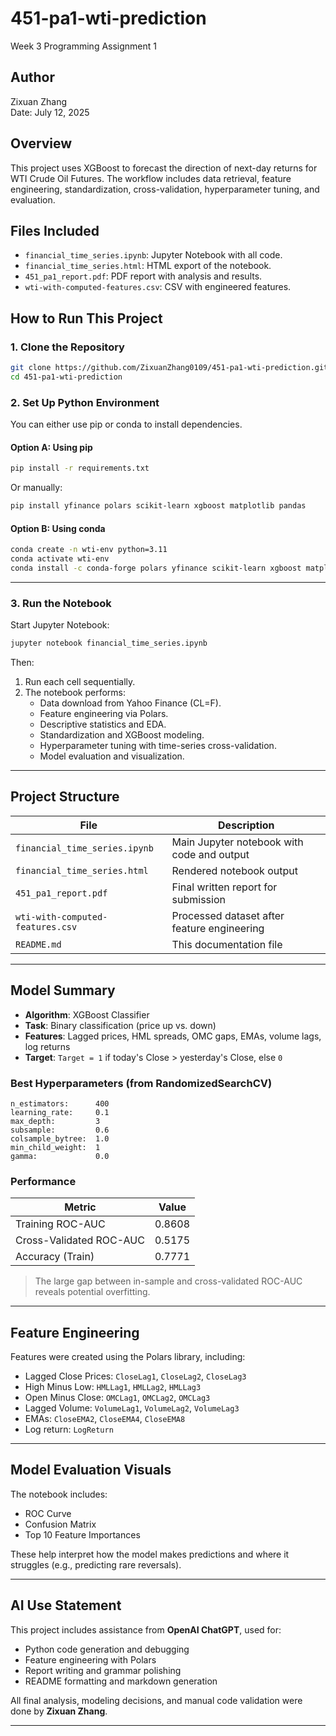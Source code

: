 # 451-pa1-wti-prediction
Week 3 Programming Assignment 1
## Author
Zixuan Zhang  
Date: July 12, 2025

## Overview
This project uses XGBoost to forecast the direction of next-day returns for WTI Crude Oil Futures. The workflow includes data retrieval, feature engineering, standardization, cross-validation, hyperparameter tuning, and evaluation.

## Files Included
- `financial_time_series.ipynb`: Jupyter Notebook with all code.
- `financial_time_series.html`: HTML export of the notebook.
- `451_pa1_report.pdf`: PDF report with analysis and results.
- `wti-with-computed-features.csv`: CSV with engineered features.

## How to Run This Project

### 1. Clone the Repository

```bash
git clone https://github.com/ZixuanZhang0109/451-pa1-wti-prediction.git
cd 451-pa1-wti-prediction
```

### 2. Set Up Python Environment

You can either use pip or conda to install dependencies.

#### Option A: Using pip
```bash
pip install -r requirements.txt
```
Or manually:
```bash
pip install yfinance polars scikit-learn xgboost matplotlib pandas
```

#### Option B: Using conda
```bash
conda create -n wti-env python=3.11
conda activate wti-env
conda install -c conda-forge polars yfinance scikit-learn xgboost matplotlib pandas
```

---

### 3. Run the Notebook

Start Jupyter Notebook:

```bash
jupyter notebook financial_time_series.ipynb
```

Then:
1. Run each cell sequentially.
2. The notebook performs:
   - Data download from Yahoo Finance (CL=F).
   - Feature engineering via Polars.
   - Descriptive statistics and EDA.
   - Standardization and XGBoost modeling.
   - Hyperparameter tuning with time-series cross-validation.
   - Model evaluation and visualization.

---

## Project Structure

| File                           | Description |
|--------------------------------|-------------|
| `financial_time_series.ipynb` | Main Jupyter notebook with code and output |
| `financial_time_series.html`  | Rendered notebook output |
| `451_pa1_report.pdf`          | Final written report for submission |
| `wti-with-computed-features.csv` | Processed dataset after feature engineering |
| `README.md`                   | This documentation file |

---

## Model Summary

- **Algorithm**: XGBoost Classifier
- **Task**: Binary classification (price up vs. down)
- **Features**: Lagged prices, HML spreads, OMC gaps, EMAs, volume lags, log returns
- **Target**: `Target = 1` if today's Close > yesterday's Close, else `0`

### Best Hyperparameters (from RandomizedSearchCV)

```text
n_estimators:      400
learning_rate:     0.1
max_depth:         3
subsample:         0.6
colsample_bytree:  1.0
min_child_weight:  1
gamma:             0.0
```

### Performance

| Metric                | Value   |
|------------------------|---------|
| Training ROC-AUC       | 0.8608  |
| Cross-Validated ROC-AUC| 0.5175  |
| Accuracy (Train)       | 0.7771  |

> The large gap between in-sample and cross-validated ROC-AUC reveals potential overfitting.

---

## Feature Engineering

Features were created using the Polars library, including:

- Lagged Close Prices: `CloseLag1`, `CloseLag2`, `CloseLag3`
- High Minus Low: `HMLLag1`, `HMLLag2`, `HMLLag3`
- Open Minus Close: `OMCLag1`, `OMCLag2`, `OMCLag3`
- Lagged Volume: `VolumeLag1`, `VolumeLag2`, `VolumeLag3`
- EMAs: `CloseEMA2`, `CloseEMA4`, `CloseEMA8`
- Log return: `LogReturn`

---

## Model Evaluation Visuals

The notebook includes:
- ROC Curve
- Confusion Matrix
- Top 10 Feature Importances

These help interpret how the model makes predictions and where it struggles (e.g., predicting rare reversals).

---

## AI Use Statement

This project includes assistance from **OpenAI ChatGPT**, used for:

- Python code generation and debugging
- Feature engineering with Polars
- Report writing and grammar polishing
- README formatting and markdown generation

All final analysis, modeling decisions, and manual code validation were done by **Zixuan Zhang**.

---

